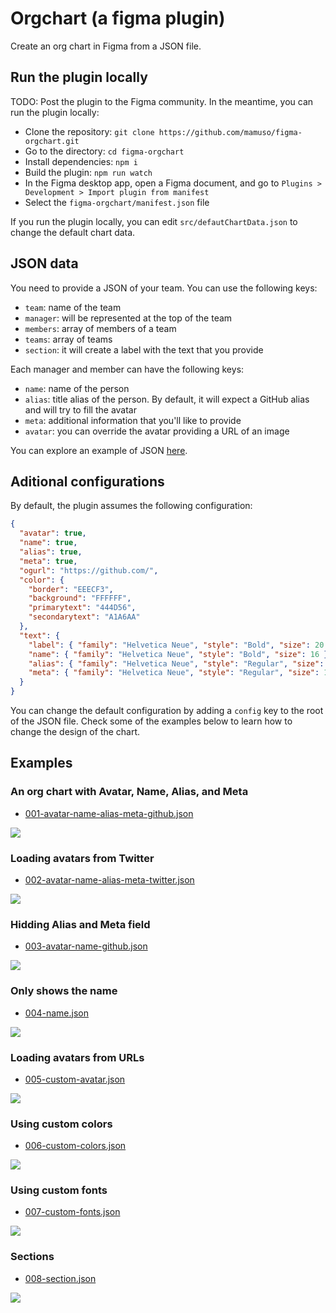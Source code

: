 # Orgchart (a figma plugin)

Create an org chart in Figma from a JSON file.

## Run the plugin locally

TODO: Post the plugin to the Figma community. In the meantime, you can run the plugin locally:

- Clone the repository: `git clone https://github.com/mamuso/figma-orgchart.git`
- Go to the directory: `cd figma-orgchart`
- Install dependencies: `npm i`
- Build the plugin: `npm run watch`
- In the Figma desktop app, open a Figma document, and go to `Plugins > Development > Import plugin from manifest`
- Select the `figma-orgchart/manifest.json` file

If you run the plugin locally, you can edit `src/defautChartData.json` to change the default chart data.

## JSON data

You need to provide a JSON of your team. You can use the following keys:

- `team`: name of the team
- `manager`: will be represented at the top of the team
- `members`: array of members of a team
- `teams`: array of teams
- `section`: it will create a label with the text that you provide

Each manager and member can have the following keys:

- `name`: name of the person
- `alias`: title alias of the person. By default, it will expect a GitHub alias and will try to fill the avatar
- `meta`: additional information that you'll like to provide
- `avatar`: you can override the avatar providing a URL of an image

You can explore an example of JSON [here](https://jsoneditoronline.org/beta/#left=cloud.35c0637679714972b1d6e1db53e6008d).

## Aditional configurations

By default, the plugin assumes the following configuration:

```json
{
  "avatar": true,
  "name": true,
  "alias": true,
  "meta": true,
  "ogurl": "https://github.com/",
  "color": {
    "border": "EEECF3",
    "background": "FFFFFF",
    "primarytext": "444D56",
    "secondarytext": "A1A6AA"
  },
  "text": {
    "label": { "family": "Helvetica Neue", "style": "Bold", "size": 20 },
    "name": { "family": "Helvetica Neue", "style": "Bold", "size": 16 },
    "alias": { "family": "Helvetica Neue", "style": "Regular", "size": 12 },
    "meta": { "family": "Helvetica Neue", "style": "Regular", "size": 12 }
  }
}
```

You can change the default configuration by adding a `config` key to the root of the JSON file. Check some of the examples below to learn how to change the design of the chart.

## Examples

### An org chart with Avatar, Name, Alias, and Meta

- [001-avatar-name-alias-meta-github.json](examples/001-avatar-name-alias-meta-github.json)

![](assets/001-avatar-name-alias-meta-github.png)

### Loading avatars from Twitter

- [002-avatar-name-alias-meta-twitter.json](examples/002-avatar-name-alias-meta-twitter.json)

![](assets/002-avatar-name-alias-meta-twitter.png)

### Hidding Alias and Meta field

- [003-avatar-name-github.json](examples/003-avatar-name-github.json)

![](assets/003-avatar-name-github.png)

### Only shows the name

- [004-name.json](examples/004-name.json)

![](assets/004-name.png)

### Loading avatars from URLs

- [005-custom-avatar.json](examples/005-custom-avatar.json)

![](assets/005-custom-avatar.png)

### Using custom colors

- [006-custom-colors.json](examples/006-custom-colors.json)

![](assets/006-custom-colors.png)

### Using custom fonts

- [007-custom-fonts.json](examples/007-custom-fonts.json)

![](assets/007-custom-fonts.png)

### Sections

- [008-section.json](examples/008-section.json)

![](assets/008-section.png)

